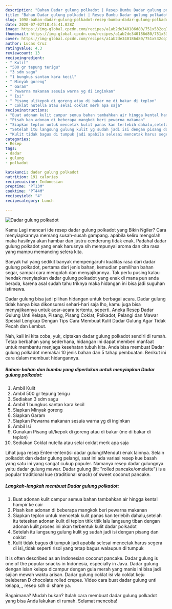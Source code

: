 ```yaml
---
description: "Bahan Dadar gulung polkadot | Resep Bumbu Dadar gulung polkadot Yang Lezat"
title: "Bahan Dadar gulung polkadot | Resep Bumbu Dadar gulung polkadot Yang Lezat"
slug: 1098-bahan-dadar-gulung-polkadot-resep-bumbu-dadar-gulung-polkadot-yang-lezat
date: 2020-07-02T18:45:41.028Z
image: https://img-global.cpcdn.com/recipes/a1ab2de340186d80/751x532cq70/dadar-gulung-polkadot-foto-resep-utama.jpg
thumbnail: https://img-global.cpcdn.com/recipes/a1ab2de340186d80/751x532cq70/dadar-gulung-polkadot-foto-resep-utama.jpg
cover: https://img-global.cpcdn.com/recipes/a1ab2de340186d80/751x532cq70/dadar-gulung-polkadot-foto-resep-utama.jpg
author: Lucas Cruz
ratingvalue: 4.3
reviewcount: 13
recipeingredient:
- " Kulit"
- "500 gr tepung terigu"
- "3 sdm sagu"
- "1 bungkus santan kara kecil"
- " Minyak goreng"
- " Garam"
- " Pewarna makanan sesuia warna yg di inginkan"
- " Isi"
- " Pisang ulikepok di goreng atau di bakar me di bakar di teplon"
- " Coklat nutella atau selai coklat merk apa saja"
recipeinstructions:
- "Buat adonan kulit campur semua bahan tambahkan air hingga kental hampir ke cair"
- "Pisah kan adonan di beberapa mangkok beri pewarna makanan"
- "Siapkan teplon untuk mencetak kulit panas kan terlebih dahalu,setelah itu teteskan adonan kulit di teplon titik titik lalu langsung tiban dengan adonan kulit,proses ini akan terbentuk kulit dadar polkadot"
- "Setelah itu langsung gulung kulit yg sudah jadi isi dengan pisang dan coklat"
- "Kulit tidak bagus di tumpuk jadi apabila selesai mencetak harus segera di isi,,tidak seperti risol yang tetap bagus walaupun di tumpuk"
categories:
- Resep
tags:
- dadar
- gulung
- polkadot

katakunci: dadar gulung polkadot 
nutrition: 191 calories
recipecuisine: Indonesian
preptime: "PT13M"
cooktime: "PT44M"
recipeyield: "4"
recipecategory: Lunch

---
```



![Dadar gulung polkadot](https://img-global.cpcdn.com/recipes/a1ab2de340186d80/751x532cq70/dadar-gulung-polkadot-foto-resep-utama.jpg)

Kamu Lagi mencari ide resep dadar gulung polkadot yang Bikin Ngiler? Cara menyiapkannya memang susah-susah gampang. apabila keliru mengolah maka hasilnya akan hambar dan justru cenderung tidak enak. Padahal dadar gulung polkadot yang enak harusnya sih mempunyai aroma dan cita rasa yang mampu memancing selera kita.

Banyak hal yang sedikit banyak mempengaruhi kualitas rasa dari dadar gulung polkadot, pertama dari jenis bahan, kemudian pemilihan bahan segar, sampai cara mengolah dan menyajikannya. Tak perlu pusing kalau hendak menyiapkan dadar gulung polkadot yang enak di mana pun anda berada, karena asal sudah tahu triknya maka hidangan ini bisa jadi suguhan istimewa.

Dadar gulung bisa jadi pilihan hidangan untuk berbagai acara. Dadar gulung tidak hanya bisa dikonsumsi sehari-hari saja lho, kamu juga bisa menyajikannya untuk acar-acara tertentu, seperti. Aneka Resep Dadar Gulung Unti Kelapa, Pisang, Pisang Coklat, Polkadot, Pelangi dan Mawar Spesial Lengkap Dengan Tips Cara Membuat Kulit Dadar Gulung Agar Tidak Pecah dan Lembut.


Nah, kali ini kita coba, yuk, ciptakan dadar gulung polkadot sendiri di rumah. Tetap berbahan yang sederhana, hidangan ini dapat memberi manfaat untuk membantu menjaga kesehatan tubuh kita. Anda bisa membuat Dadar gulung polkadot memakai 10 jenis bahan dan 5 tahap pembuatan. Berikut ini cara dalam membuat hidangannya.

<!--inarticleads1-->

##### Bahan-bahan dan bumbu yang diperlukan untuk menyiapkan Dadar gulung polkadot:

1. Ambil  Kulit
1. Ambil 500 gr tepung terigu
1. Sediakan 3 sdm sagu
1. Ambil 1 bungkus santan kara kecil
1. Siapkan  Minyak goreng
1. Siapkan  Garam
1. Siapkan  Pewarna makanan sesuia warna yg di inginkan
1. Ambil  Isi
1. Gunakan  Pisang uli/kepok di goreng atau di bakar (me di bakar di teplon)
1. Sediakan  Coklat nutella atau selai coklat merk apa saja


Lihat juga resep Enten-enten(isi dadar gulung/Mendut) enak lainnya. Selain polkadot dan dadar gulung pelangi, saat ini ada variasi resep kue basah yang satu ini yang sangat cukup populer. Namanya resep dadar gulungnya yaitu dadar gulung mawar. Dadar gulung (lit: &#34;rolled pancake/omelette&#34;) is a popular traditional kue (traditional snack) of sweet coconut pancake. 

<!--inarticleads2-->

##### Langkah-langkah membuat Dadar gulung polkadot:

1. Buat adonan kulit campur semua bahan tambahkan air hingga kental hampir ke cair
1. Pisah kan adonan di beberapa mangkok beri pewarna makanan
1. Siapkan teplon untuk mencetak kulit panas kan terlebih dahalu,setelah itu teteskan adonan kulit di teplon titik titik lalu langsung tiban dengan adonan kulit,proses ini akan terbentuk kulit dadar polkadot
1. Setelah itu langsung gulung kulit yg sudah jadi isi dengan pisang dan coklat
1. Kulit tidak bagus di tumpuk jadi apabila selesai mencetak harus segera di isi,,tidak seperti risol yang tetap bagus walaupun di tumpuk


It is often described as an Indonesian coconut pancake. Dadar gulung is one of the popular snacks in Indonesia, especially in Java. Dadar gulung dengan isian kelapa dicampur dengan gula merah yang manis ini bisa jadi sajian mewah waktu arisan. Dadar gulung coklat isi vla coklat keju beleberan D chocolate rolled crepes. Video cara buat dadar gulung unti kelapa,,, resep sdh di share ya. 

Bagaimana? Mudah bukan? Itulah cara membuat dadar gulung polkadot yang bisa Anda lakukan di rumah. Selamat mencoba!
